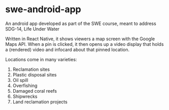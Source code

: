 # swe-android-app
An android app developed as part of the SWE course, meant to address SDG-14, Life Under Water

Written in React Native, it shows viewers a map screen with the Google Maps API. When a pin is clicked, it then opens up a video display that holds a (rendered) video and infocard about that pinned location.

Locations come in many varieties:
1. Reclamation sites
2. Plastic disposal sites
3. Oil spill
4. Overfishing
5. Damaged coral reefs
6. Shipwrecks
7. Land reclamation projects
